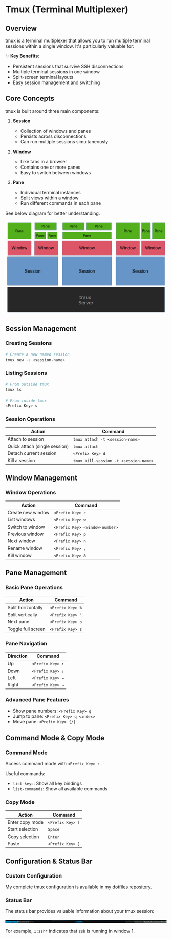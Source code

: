 # Tmux (Terminal Multiplexer)

## Overview

tmux is a terminal multiplexer that allows you to run multiple terminal sessions within a single window. It's particularly valuable for:

✨ **Key Benefits**:

- Persistent sessions that survive SSH disconnections
- Multiple terminal sessions in one window
- Split-screen terminal layouts
- Easy session management and switching

## Core Concepts

tmux is built around three main components:

1. **Session**
   - Collection of windows and panes
   - Persists across disconnections
   - Can run multiple sessions simultaneously

2. **Window**
   - Like tabs in a browser
   - Contains one or more panes
   - Easy to switch between windows

3. **Pane**
   - Individual terminal instances
   - Split views within a window
   - Run different commands in each pane

See below diagram for better understanding.

![image](./images/sess-wind-pane.png)

## Session Management

### Creating Sessions

```bash
# Create a new named session
tmux new -s <session-name>
```

### Listing Sessions

```bash
# From outside tmux
tmux ls

# From inside tmux
<Prefix Key> s
```

### Session Operations

| Action | Command |
|--------|---------|
| Attach to session | `tmux attach -t <session-name>` |
| Quick attach (single session) | `tmux attach` |
| Detach current session | `<Prefix Key> d` |
| Kill a session | `tmux kill-session -t <session-name>` |

## Window Management

### Window Operations

| Action | Command |
|--------|---------|
| Create new window | `<Prefix Key> c` |
| List windows | `<Prefix Key> w` |
| Switch to window | `<Prefix Key> <window-number>` |
| Previous window | `<Prefix Key> p` |
| Next window | `<Prefix Key> n` |
| Rename window | `<Prefix Key> ,` |
| Kill window | `<Prefix Key> &` |

## Pane Management

### Basic Pane Operations

| Action | Command |
|--------|---------|
| Split horizontally | `<Prefix Key> %` |
| Split vertically | `<Prefix Key> "` |
| Next pane | `<Prefix Key> o` |
| Toggle full screen | `<Prefix Key> z` |

### Pane Navigation

| Direction | Command |
|-----------|---------|
| Up | `<Prefix Key> ↑` |
| Down | `<Prefix Key> ↓` |
| Left | `<Prefix Key> ←` |
| Right | `<Prefix Key> →` |

### Advanced Pane Features

- Show pane numbers: `<Prefix Key> q`
- Jump to pane: `<Prefix Key> q <index>`
- Move pane: `<Prefix Key> {/}`

## Command Mode & Copy Mode

### Command Mode

Access command mode with `<Prefix Key> :`

Useful commands:

- `list-keys`: Show all key bindings
- `list-commands`: Show all available commands

### Copy Mode

| Action | Command |
|--------|---------|
| Enter copy mode | `<Prefix Key> [` |
| Start selection | `Space` |
| Copy selection | `Enter` |
| Paste | `<Prefix Key> ]` |

## Configuration & Status Bar

### Custom Configuration

My complete tmux configuration is available in my [dotfiles repository](https://github.com/imagarg01/imagarg01/tree/main/dotfiles).

### Status Bar

The status bar provides valuable information about your tmux session:

![StatusBar](./images/tmux-statusbar.png)

For example, `1:zsh*` indicates that `zsh` is running in window 1.

